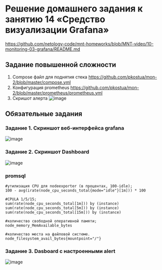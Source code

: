 # Решение домашнего задания к занятию 14 «Средство визуализации Grafana»
https://github.com/netology-code/mnt-homeworks/blob/MNT-video/10-monitoring-03-grafana/README.md

## Задание повышенной сложности

1. Compose файл для поднятия стека https://github.com/pkostua/mon-2/blob/master/compose.yml
2. Конфигурация prometheus  https://github.com/pkostua/mon-2/blob/master/prometheus/prometheus.yml
3. Скришот алерта
   ![image](https://github.com/user-attachments/assets/15f379fe-fc5f-4f4c-b844-3f7556fca570)

## Обязательные задания

### Задание 1. Скриншот веб-интерфейса grafana
![image](https://github.com/user-attachments/assets/e0975d18-1e99-460a-b56d-7a4c6bfe2329)

### Задание 2. Скриншот Dashboard
![image](https://github.com/user-attachments/assets/8a33f2dd-822d-46fc-9f18-fbeef7dfb184)

### promsql
```
#утилизация CPU для nodeexporter (в процентах, 100-idle);
100 - avg(irate(node_cpu_seconds_total{mode="idle"}[1m])) * 100

#CPULA 1/5/15;
sum(rate(node_cpu_seconds_total[1m])) by (instance)
sum(rate(node_cpu_seconds_total[5m])) by (instance)
sum(rate(node_cpu_seconds_total[15m])) by (instance)

#количество свободной оперативной памяти;
node_memory_MemAvailable_bytes

#количество места на файловой системе.
node_filesystem_avail_bytes{mountpoint="/"}
```

### Задание 3. Dasboard с настроенными alert
![image](https://github.com/user-attachments/assets/32949d24-f445-4225-8e18-640abeef71b3)


